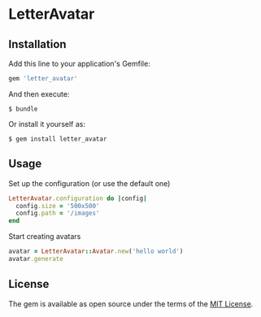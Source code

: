 # LetterAvatar

## Installation

Add this line to your application's Gemfile:

```ruby
gem 'letter_avatar'
```

And then execute:

    $ bundle

Or install it yourself as:

    $ gem install letter_avatar

## Usage

Set up the configuration (or use the default one)
```ruby
LetterAvatar.configuration do |config|
  config.size = '500x500'
  config.path = '/images'
end
```

Start creating avatars
```ruby
avatar = LetterAvatar::Avatar.new('hello world')
avatar.generate
```

## License

The gem is available as open source under the terms of the [MIT License](https://opensource.org/licenses/MIT).
